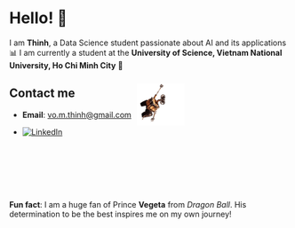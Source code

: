 # Hello! 👋

I am **Thinh**, a Data Science student passionate about AI and its applications 📊
I am currently a student at the **University of Science, Vietnam National University, Ho Chi Minh City** **🔬**

## Contact me
- **Email**: vo.m.thinh@gmail.com
  
-  [![LinkedIn](https://img.shields.io/badge/LinkedIn-ThinhVoMinh-blue?style=flat&logo=linkedin)](https://www.linkedin.com/in/vmthinh)    
  
<img src="assets/walle.gif" alt="Wall-E hanging around" width="85" style="position:relative; top:-110px; left:230px; margin; vertical-align:bottom; margin-bottom:10px">


<br>

**Fun fact**: I am a huge fan of Prince **Vegeta** from *Dragon Ball*. His determination to be the best inspires me on my own journey!